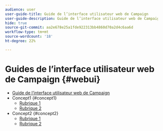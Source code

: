 ```yaml
---
audience: user
user-guide-title: Guide de l’interface utilisateur web de Campaign
user-guide-description: Guide de l’interface utilisateur web de Campaign
hide: true
source-git-commit: aa2e678e25a1fde922313bb4860d70a2d4c6aa6d
workflow-type: tm+mt
source-wordcount: '18'
ht-degree: 22%

---
```



# Guides de l’interface utilisateur web de Campaign {#webui}

+ [Guide de l’interface utilisateur web de Campaign](home.md)
+ Concept1 {#concept1}
   + [Rubrique 1](concept1/topic1.md)
   + [Rubrique 2](concept1/topic2.md)
+ Concept2 {#concept2}
   + [Rubrique 1](concept2/topic1.md)
   + [Rubrique 2](concept2/topic2.md)

